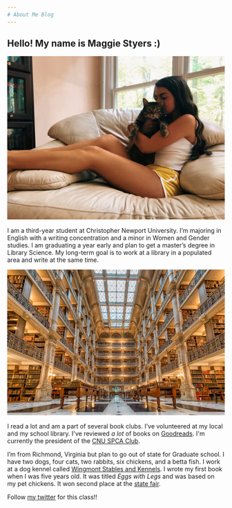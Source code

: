 ```yaml
---
# About Me Blog
---
```

## Hello! My name is Maggie Styers :)
![Me and Ash](https://github.com/maggiestyers/About-Me/blob/master/Images/MeAndAsh.jpg?raw=true)

I am a third-year student at Christopher Newport University. I’m majoring in English with a writing concentration and a minor in Women and Gender studies. I am graduating a year early and plan to get a master’s degree in Library Science. My long-term goal is to work at a library in a populated area and write at the same time. 

![Big Library](https://github.com/maggiestyers/About-Me/blob/master/Images/Library.jpg?raw=true) 

I read a lot and am a part of several book clubs. I’ve volunteered at my local and my school library. I've reviewed *a lot* of books on [Goodreads](https://www.goodreads.com). I'm currently the president of the [CNU SPCA Club](https://www.instagram.com/cnuspcaclub/). 

I’m from Richmond, Virginia but plan to go out of state for Graduate school. I have two dogs, four cats, two rabbits, six chickens, and a betta fish. I work at a dog kennel called [Wingmont Stables and Kennels](https://wingmont.com). I wrote my first book when I was five years old. It was titled *Eggs with Legs* and was based on my pet chickens. It won second place at the [state fair](https://www.statefairva.org).

Follow [my twitter](https://twitter.com/maggie_styers?lang=en) for this class!!
